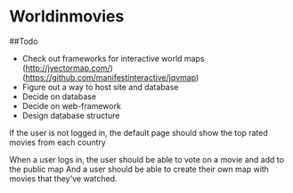 # Worldinmovies

##Todo
* Check out frameworks for interactive world maps (http://jvectormap.com/) (https://github.com/manifestinteractive/jqvmap)
* Figure out a way to host site and database
* Decide on database
* Decide on web-framework
* Design database structure

If the user is not logged in, the default page should show the top rated movies from each country

When a user logs in, the user should be able to vote on a movie and add to the public map
And a user should be able to create their own map with movies that they've watched.

